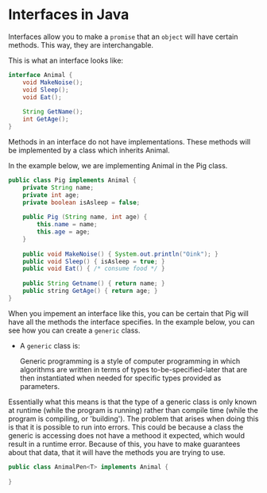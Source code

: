 # Interfaces in Java

Interfaces allow you to make a `promise` that an `object` will have certain methods.  This way, they are interchangable. 

This is what an interface looks like: 

```java
interface Animal {
    void MakeNoise();
    void Sleep();
    void Eat();
    
    String GetName();
    int GetAge();
}
```

Methods in an interface do not have implementations. These methods will be implemented by a class which inherits Animal. 

In the example below, we are implementing Animal in the Pig class. 

```java
public class Pig implements Animal {
    private String name;
    private int age;
    private boolean isAsleep = false;
    
    public Pig (String name, int age) {
        this.name = name;
        this.age = age;
    }
    
    public void MakeNoise() { System.out.println("Oink"); }
    public void Sleep() { isAsleep = true; }
    public void Eat() { /* consume food */ }
    
    public String Getname() { return name; }
    public string GetAge() { return age; }
}
```

When you impement an interface like this, you can be certain that Pig will have all the methods the interface specifies.
In the example below, you can see how you can create a `generic` class. 

 - A `generic` class is:
 
      Generic programming is a style of computer programming in which algorithms are written in terms of types to-be-specified-later that are then instantiated when needed for specific types provided as parameters.
      
Essentially what this means is that the type of a generic class is only known at runtime (while the program is running) rather than compile time (while the program is compiling, or 'building'). The problem that arises when doing this is that it is possible to run into errors. This could be because a class the generic is accessing does not have a methood it expected, which would result in a runtime error. Because of this, you have to make guarantees about that data, that it will have the methods you are trying to use. 

```java
public class AnimalPen<T> implements Animal {
  
}
```























